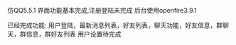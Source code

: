 仿QQ5.5.1
界面功能基本完成,注册登陆未完成
后台使用openfire3.9.1

已经完成功能:
用户登陆，最新消息列表，好友列表，聊天功能，好友信息，群聊天，群信息，群好友列表
用户设置待完成
